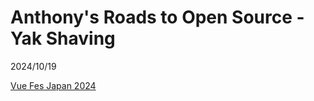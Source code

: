 # Anthony's Roads to Open Source - Yak Shaving

2024/10/19

[Vue Fes Japan 2024](https://vuefes.jp/2024/en)
